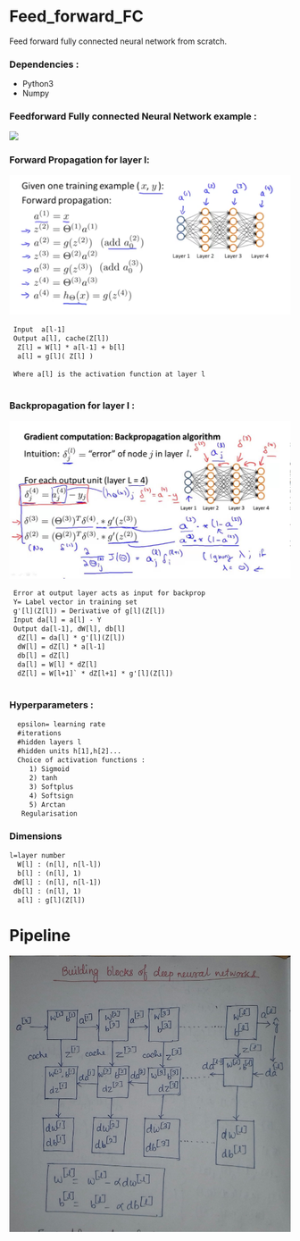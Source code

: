 # Feed_forward_FC
Feed forward fully connected neural network from scratch.
### Dependencies :
   * Python3
   * Numpy
### Feedforward Fully connected Neural Network example :
![](https://i.stack.imgur.com/epElm.png)


### Forward Propagation for layer l:
 ![Image](forwardpropagation.png)
```
 Input  a[l-1]
 Output a[l], cache(Z[l])
  Z[l] = W[l] * a[l-1] + b[l]
  a[l] = g[l]( Z[l] )
 
 Where a[l] is the activation function at layer l
 
```
### Backpropagation for layer l :

![Image](backprop.jpg)
```
 Error at output layer acts as input for backprop
 Y= Label vector in training set
 g'[l](Z[l]) = Derivative of g[l](Z[l])
 Input da[l] = a[l] - Y
 Output da[l-1], dW[l], db[l]
  dZ[l] = da[l] * g'[l](Z[l])
  dW[l] = dZ[l] * a[l-1]
  db[l] = dZ[l]
  da[l] = W[l] * dZ[l]
  dZ[l] = W[l+1]` * dZ[l+1] * g'[l](Z[l])
  
```
### Hyperparameters :
```
  epsilon= learning rate
  #iterations
  #hidden layers l
  #hidden units h[1],h[2]...
  Choice of activation functions :
     1) Sigmoid
     2) tanh
     3) Softplus
     4) Softsign
     5) Arctan
   Regularisation
```
### Dimensions
```
l=layer number
  W[l] : (n[l], n[l-l]) 
  b[l] : (n[l], 1) 
 dW[l] : (n[l], n[l-1])
 db[l] : (n[l], 1)
  a[l] : g[l](Z[l])
```

# Pipeline
![Image](pipeline.jpg)
